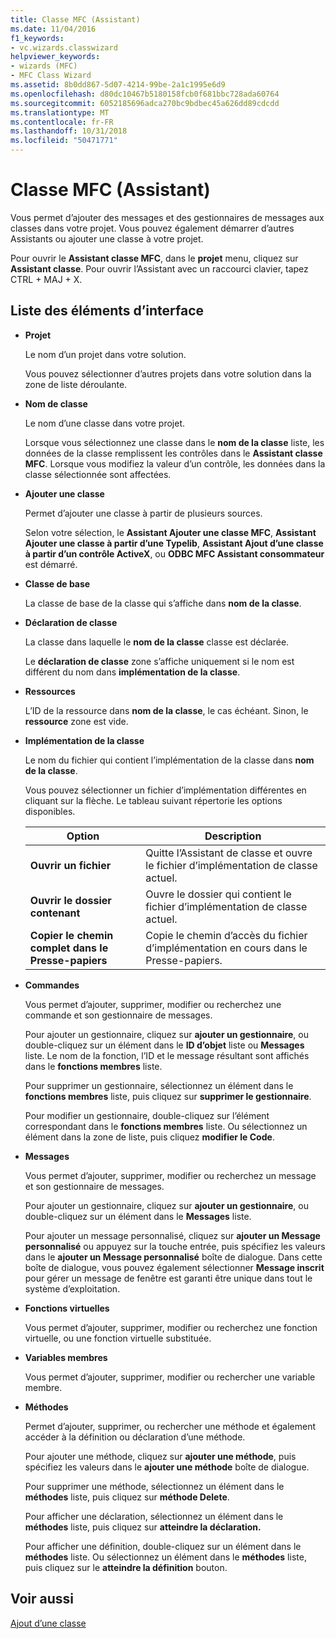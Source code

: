 ```yaml
---
title: Classe MFC (Assistant)
ms.date: 11/04/2016
f1_keywords:
- vc.wizards.classwizard
helpviewer_keywords:
- wizards (MFC)
- MFC Class Wizard
ms.assetid: 8b0dd867-5d07-4214-99be-2a1c1995e6d9
ms.openlocfilehash: d80dc10467b5180158fcb0f681bbc728ada60764
ms.sourcegitcommit: 6052185696adca270bc9bdbec45a626dd89cdcdd
ms.translationtype: MT
ms.contentlocale: fr-FR
ms.lasthandoff: 10/31/2018
ms.locfileid: "50471771"
---
```

# <a name="mfc-class-wizard"></a>Classe MFC (Assistant)

Vous permet d’ajouter des messages et des gestionnaires de messages aux classes dans votre projet. Vous pouvez également démarrer d’autres Assistants ou ajouter une classe à votre projet.

Pour ouvrir le **Assistant classe MFC**, dans le **projet** menu, cliquez sur **Assistant classe**. Pour ouvrir l’Assistant avec un raccourci clavier, tapez CTRL + MAJ + X.

## <a name="uielement-list"></a>Liste des éléments d’interface

- **Projet**

   Le nom d’un projet dans votre solution.

   Vous pouvez sélectionner d’autres projets dans votre solution dans la zone de liste déroulante.

- **Nom de classe**

   Le nom d’une classe dans votre projet.

   Lorsque vous sélectionnez une classe dans le **nom de la classe** liste, les données de la classe remplissent les contrôles dans le **Assistant classe MFC**. Lorsque vous modifiez la valeur d’un contrôle, les données dans la classe sélectionnée sont affectées.

- **Ajouter une classe**

   Permet d’ajouter une classe à partir de plusieurs sources.

   Selon votre sélection, le **Assistant Ajouter une classe MFC**, **Assistant Ajouter une classe à partir d’une Typelib**, **Assistant Ajout d’une classe à partir d’un contrôle ActiveX**, ou **ODBC MFC Assistant consommateur** est démarré.

- **Classe de base**

   La classe de base de la classe qui s’affiche dans **nom de la classe**.

- **Déclaration de classe**

   La classe dans laquelle le **nom de la classe** classe est déclarée.

   Le **déclaration de classe** zone s’affiche uniquement si le nom est différent du nom dans **implémentation de la classe**.

- **Ressources**

   L’ID de la ressource dans **nom de la classe**, le cas échéant. Sinon, le **ressource** zone est vide.

- **Implémentation de la classe**

   Le nom du fichier qui contient l’implémentation de la classe dans **nom de la classe**.

   Vous pouvez sélectionner un fichier d’implémentation différentes en cliquant sur la flèche. Le tableau suivant répertorie les options disponibles.

   |Option|Description|
   |------------|-----------------|
   |**Ouvrir un fichier**|Quitte l’Assistant de classe et ouvre le fichier d’implémentation de classe actuel.|
   |**Ouvrir le dossier contenant**|Ouvre le dossier qui contient le fichier d’implémentation de classe actuel.|
   |**Copier le chemin complet dans le Presse-papiers**|Copie le chemin d’accès du fichier d’implémentation en cours dans le Presse-papiers.|

- **Commandes**

   Vous permet d’ajouter, supprimer, modifier ou recherchez une commande et son gestionnaire de messages.

   Pour ajouter un gestionnaire, cliquez sur **ajouter un gestionnaire**, ou double-cliquez sur un élément dans le **ID d’objet** liste ou **Messages** liste. Le nom de la fonction, l’ID et le message résultant sont affichés dans le **fonctions membres** liste.

   Pour supprimer un gestionnaire, sélectionnez un élément dans le **fonctions membres** liste, puis cliquez sur **supprimer le gestionnaire**.

   Pour modifier un gestionnaire, double-cliquez sur l’élément correspondant dans le **fonctions membres** liste. Ou sélectionnez un élément dans la zone de liste, puis cliquez **modifier le Code**.

- **Messages**

   Vous permet d’ajouter, supprimer, modifier ou recherchez un message et son gestionnaire de messages.

   Pour ajouter un gestionnaire, cliquez sur **ajouter un gestionnaire**, ou double-cliquez sur un élément dans le **Messages** liste.

   Pour ajouter un message personnalisé, cliquez sur **ajouter un Message personnalisé** ou appuyez sur la touche entrée, puis spécifiez les valeurs dans le **ajouter un Message personnalisé** boîte de dialogue. Dans cette boîte de dialogue, vous pouvez également sélectionner **Message inscrit** pour gérer un message de fenêtre est garanti être unique dans tout le système d’exploitation.

- **Fonctions virtuelles**

   Vous permet d’ajouter, supprimer, modifier ou recherchez une fonction virtuelle, ou une fonction virtuelle substituée.

- **Variables membres**

   Vous permet d’ajouter, supprimer, modifier ou rechercher une variable membre.

- **Méthodes**

   Permet d’ajouter, supprimer, ou rechercher une méthode et également accéder à la définition ou déclaration d’une méthode.

   Pour ajouter une méthode, cliquez sur **ajouter une méthode**, puis spécifiez les valeurs dans le **ajouter une méthode** boîte de dialogue.

   Pour supprimer une méthode, sélectionnez un élément dans le **méthodes** liste, puis cliquez sur **méthode Delete**.

   Pour afficher une déclaration, sélectionnez un élément dans le **méthodes** liste, puis cliquez sur **atteindre la déclaration.**

   Pour afficher une définition, double-cliquez sur un élément dans le **méthodes** liste. Ou sélectionnez un élément dans le **méthodes** liste, puis cliquez sur le **atteindre la définition** bouton.

## <a name="see-also"></a>Voir aussi

[Ajout d’une classe](../../ide/adding-a-class-visual-cpp.md)
